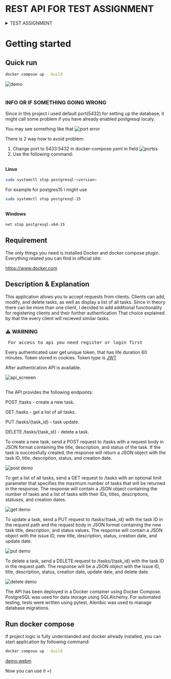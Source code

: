 # REST API FOR TEST ASSIGNMENT

<details>
  <summary> TEST ASSIGNMENT </summary>
  
  <h1>Exercise:</h1>

It is necessary to develop a REST API for task accounting.

Required: Python 3.x, FastAPI, PostgreSQL (using SQLAlchemy) and Docker Compose. You also need to implement autotests (pytest) and migrations (alembic).

<h1>API</h1>

You need to implement the following endpoints:
$${\color{green}POST }$$<pre> /tasks</pre>


Create a new task.

request body:
<pre>
{
     "title": "Prepare Report",
     "description": "Write last quarter sales report",
     status: new
}
</pre>
response body:
<pre>
{
     "id": 1,
     "title": "Prepare Report",
     "description": "Write last quarter sales report",
     "status": "new",
     "created_at": "2023-09-01T12:00:00"
}
  </pre>
$${\color{blue}GET}$$<pre> /tasks </pre>



Get a list of all tasks.

Query parameters:

limit: integer (optional, default=20)

response body:
<pre>
{
     "count": 2,
     "items": [
         {
             "id": 1,
             "title": "Prepare Report",
             "description": "Write last quarter sales report",
             "status": "new",
             "created_at": "2023-09-01T12:00:00"
         },
         {
             "id": 2,
             "title": "Update site",
             "description": "Add news and promotions to homepage",
             "status": "in_progress",
             "created_at": "2023-09-02T10:00:00"
         }
     ]
}
</pre>

$${\color{orange}PUT}$$ <pre> /tasks/{task_id} </pre>


Update task.

request body:

<pre>
{
     "title": "Prepare Report",
     "description": "Write last quarter sales report",
     "status": "done"
}
</pre>

response body:

<pre>
{
     "id": 1,
     "title": "Prepare Report",
     "description": "Write last quarter sales report",
     "status": "done",
     "created_at": "2023-09-01T12:00:00",
     "updated_at": "2023-09-03T09:00:00"
}
</pre>

$${\color{red}DELETE}$$ <pre> /tasks/{task_id}</pre>


Delete task.

response body:

<pre>
{
     "id": 1,
     "title": "Prepare Report",
     "description": "Write last quarter sales report",
     "status": "done",
     "created_at": "2023-09-01T12:00:00",
     "updated_at": "2023-09-03T09:00:00",
     "deleted_at": "2023-09-03T11:00:00"
}
</pre>

<h2>Deployment</h2>

The application needs to be containerized.

Write a Dockerfile that:

downloads a base Python image from Docker Hub
copies the application inside the image
installs the necessary packages and dependencies (PostgreSQL, requirements.txt, etc.)
configures all the necessary components for the application to work
starts the application on port 3000


<h1>Outcome</h1>

On a PC with Docker installed, it should be possible to clone the application source repository.

After running the docker build and docker-compose up commands, the application should respond to API calls at 127.0.0.1:3000. Migrations and autotests should run automatically.
</details>


# Getting started

## Quick run

```sh
docker compose up --build
```
![demo](https://github.com/practicesavedtheworld/RA_for_T/assets/105741091/39f2c0ea-43b5-4f04-b1a9-a84e4e7ff672)

#

### INFO OR IF SOMETHING GOING WRONG

Since in this project i used default port(5432) for setting up the database, it might call some problem if you have already enabled postgresql localy.

You may see something like that ![port error](https://github.com/practicesavedtheworld/RA_for_T/assets/105741091/e8f2a355-86ea-4a33-8a1d-18d76deeddb5)

There is 2 way how to avoid problem:
1) Change port to 5433:5432 in docker-compose.yaml in field ![portss](https://github.com/practicesavedtheworld/RA_for_T/assets/105741091/47903766-7ae2-4dc6-a5d0-892361b29ae2)
2) Use the following command:
##

#### Linux
  ```sh
sudo systemctl stop postgresql-<version>
```
For example for postgres15 i might use
```sh
sudo systemctl stop postgresql-15
```
##

#### Windows

```sh
net stop postgresql-x64-15
```



## Requirement 

The only things you need is installed Docker and docker compose plugin.
Everything related you can find in official site:


https://www.docker.com

## Description & Explanation

This application allows you to accept requests from clients. Clients can add, modify, and delete tasks, as well as display a list of all tasks.
Since in theory there can be more than one client, I decided to add additional functionality for registering clients and their further authentication
That choice explained by that the every client will recieved similar tasks.

<h3>&#9888; WARNING</h3>
<pre> For access to api you need register or login first</pre>


Every authenticated user get unique token, that has life duration 60 minutes. Token stored in cookies. Token type is <a href="https://jwt.io/introduction"> JWT</a>

After authentication API is available.

![api_screeen](https://github.com/practicesavedtheworld/RA_for_T/assets/105741091/df5b1f5a-f918-47a3-8b4d-9db70ed58625)

##

The API provides the following endpoints:

POST /tasks - create a new task.

GET /tasks - get a list of all tasks.

PUT /tasks/{task_id} - task update.

DELETE /tasks/{task_id} - delete a task.


To create a new task, send a POST request to /tasks with a request body in JSON format containing the title, description, and status of the task. If the task is successfully created, the response will return a JSON object with the task ID, title, description, status, and creation date.

![post demo](https://github.com/practicesavedtheworld/RA_for_T/assets/105741091/8c961b4b-8f34-4349-971c-d5002f9f4eba)


To get a list of all tasks, send a GET request to /tasks with an optional limit parameter that specifies the maximum number of tasks that will be returned in the response. The response will contain a JSON object containing the number of tasks and a list of tasks with their IDs, titles, descriptions, statuses, and creation dates.

![get demo](https://github.com/practicesavedtheworld/RA_for_T/assets/105741091/57addac3-a4f7-4fdd-b896-2d3d38ec7a0f)


To update a task, send a PUT request to /tasks/{task_id} with the task ID in the request path and the request body in JSON format containing the new task title, description, and status values. The response will contain a JSON object with the issue ID, new title, description, status, creation date, and update date.

![put demo](https://github.com/practicesavedtheworld/RA_for_T/assets/105741091/be572e07-f708-40f7-a215-a3659ab75065)


To delete a task, send a DELETE request to /tasks/{task_id} with the task ID in the request path. The response will be a JSON object with the issue ID, title, description, status, creation date, update date, and delete date.

![delete demo](https://github.com/practicesavedtheworld/RA_for_T/assets/105741091/4ecfc7fd-20ab-47c0-b72e-1e062cafcffc)


The API has been deployed in a Docker container using Docker Compose. PostgreSQL was used for data storage using SQLAlchemy. For automated testing, tests were written using pytest. Alembic was used to manage database migrations.

## Run docker compose

If project logic is fully understanded and docker already installed, you can start application by following command:

```sh
docker compose up --build
```


[demo.webm](https://github.com/practicesavedtheworld/RA_for_T/assets/105741091/631636b0-db08-4d6a-8e45-23a6e83d2c09)

Now you can use it =)















